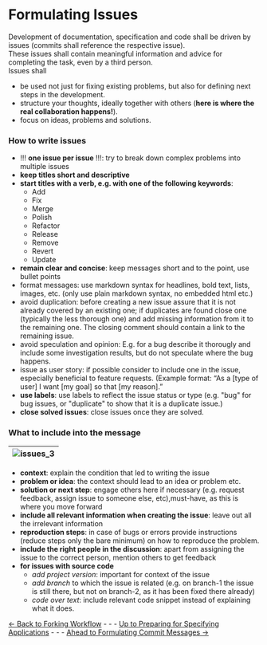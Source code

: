 # Formulating Issues

Development of documentation, specification and code shall be driven by issues (commits shall reference the respective issue).  
These issues shall contain meaningful information and advice for completing the task, even by a third person.  
Issues shall
* be used not just for fixing existing problems, but also for defining next steps in the development.  
* structure your thoughts, ideally together with others (**here is where the real collaboration happens!**).  
* focus on ideas, problems and solutions.

### How to write issues

* !!! **one issue per issue** !!!: try to break down complex problems into multiple issues
* **keep titles short and descriptive**
* **start titles with a verb, e.g. with one of the following keywords**:
  * Add
  * Fix
  * Merge
  * Polish
  * Refactor
  * Release
  * Remove
  * Revert
  * Update
* **remain clear and concise**: keep messages short and to the point, use bullet points
* format messages: use markdown syntax for headlines, bold text, lists, images, etc. (only use plain markdown syntax, no embedded html etc.)
* avoid duplication: before creating a new issue assure that it is not already covered by an existing one; if duplicates are found close one (typically the less thorough one) and add missing information from it to the remaining one. The closing comment should contain a link to the remaining issue.
* avoid speculation and opinion: E.g. for a bug describe it thorougly and include some investigation results, but do not speculate where the bug happens.
* issue as user story: if possible consider to include one in the issue, especially beneficial to feature requests. (Example format: “As a [type of user] I want [my goal] so that [my reason].”
* **use labels**: use labels to reflect the issue status or type (e.g. "bug" for bug issues, or "duplicate" to show that it is a duplicate issue.)
* **close solved issues**: close issues once they are solved.

### What to include into the message

|![issues_3](https://user-images.githubusercontent.com/57349523/155708237-833c98f0-73ad-4f61-a770-d3dfca0f5017.jpg)|
|---|

* **context**: explain the condition that led to writing the issue
* **problem or idea**: the context should lead to an idea or problem etc.
* **solution or next step**: engage others here if necessary (e.g. request feedback, assign issue to someone else, etc),must-have, as this is where you move forward
* **include all relevant information when creating the issue**: leave out all the irrelevant information
* **reproduction steps**: in case of bugs or errors provide instructions (reduce steps only the bare minimum) on how to reproduce the problem.
* **include the right people in the discussion**: apart from assigning the issue to the correct person, mention others to get feedback
* **for issues with source code**
	* *add project version*: important for context of the issue
	* *add branch* to which the issue is related (e.g. on branch-1 the issue is still there, but not on branch-2, as it has been fixed there already)
	* *code over text*: include relevant code snippet instead of explaining what it does.

[<- Back to Forking Workflow](../ForkingWorkflow/ForkingWorkflow.md) - - - [Up to Preparing for Specifying Applications](../PreparingSpecifying.md) - - - [Ahead to Formulating Commit Messages ->](../FormulatingCommitMessages/FormulatingCommitMessages.md)
